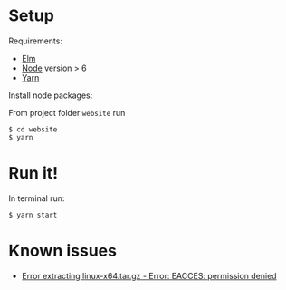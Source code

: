 # Setup
Requirements:

- [Elm](http://elm-lang.org/install)
- [Node](https://nodejs.org/en/download/) version > 6
- [Yarn](https://yarnpkg.com/)

Install node packages:

From project folder `website` run
```
$ cd website
$ yarn
```

# Run it!

In terminal run:

```
$ yarn start
```

# Known issues
- [Error extracting linux-x64.tar.gz - Error: EACCES: permission denied](https://github.com/gdotdesign/elm-github-install/issues/21)
